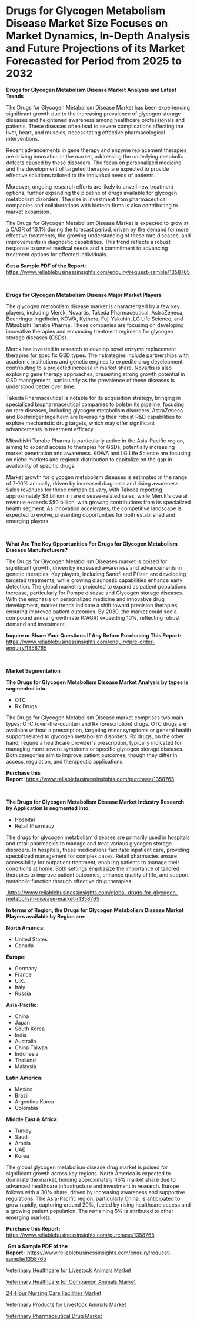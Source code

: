 <p><h1>Drugs for Glycogen Metabolism Disease Market Size Focuses on Market Dynamics, In-Depth Analysis and Future Projections of its Market Forecasted for Period from 2025 to 2032</h1></p><p><strong>Drugs for Glycogen Metabolism Disease Market Analysis and Latest Trends</strong></p>
<p><p>The Drugs for Glycogen Metabolism Disease Market has been experiencing significant growth due to the increasing prevalence of glycogen storage diseases and heightened awareness among healthcare professionals and patients. These diseases often lead to severe complications affecting the liver, heart, and muscles, necessitating effective pharmacological interventions. </p><p>Recent advancements in gene therapy and enzyme replacement therapies are driving innovation in the market, addressing the underlying metabolic defects caused by these disorders. The focus on personalized medicine and the development of targeted therapies are expected to provide effective solutions tailored to the individual needs of patients.</p><p>Moreover, ongoing research efforts are likely to unveil new treatment options, further expanding the pipeline of drugs available for glycogen metabolism disorders. The rise in investment from pharmaceutical companies and collaborations with biotech firms is also contributing to market expansion.</p><p>The Drugs for Glycogen Metabolism Disease Market is expected to grow at a CAGR of 13.1% during the forecast period, driven by the demand for more effective treatments, the growing understanding of these rare diseases, and improvements in diagnostic capabilities. This trend reflects a robust response to unmet medical needs and a commitment to advancing treatment options for affected individuals.</p></p>
<p><strong>Get a Sample PDF of the Report:&nbsp;</strong> <a href="https://www.reliablebusinessinsights.com/enquiry/request-sample/1358765?utm_campaign=101&utm_medium=2&utm_source=Github&utm_content=ia&utm_term=22032025&utm_id=drugs-for-glycogen-metabolism-disease">https://www.reliablebusinessinsights.com/enquiry/request-sample/1358765</a></p>
<p>&nbsp;</p>
<p><strong>Drugs for Glycogen Metabolism Disease Major Market Players</strong></p>
<p><p>The glycogen metabolism disease market is characterized by a few key players, including Merck, Novartis, Takeda Pharmaceutical, AstraZeneca, Boehringer Ingelheim, KOWA, Kythera, Fuji Yakuhin, LG Life Science, and Mitsubishi Tanabe Pharma. These companies are focusing on developing innovative therapies and enhancing treatment regimens for glycogen storage diseases (GSDs).</p><p>Merck has invested in research to develop novel enzyme replacement therapies for specific GSD types. Their strategies include partnerships with academic institutions and genetic engines to expedite drug development, contributing to a projected increase in market share. Novartis is also exploring gene therapy approaches, presenting strong growth potential in GSD management, particularly as the prevalence of these diseases is understood better over time.</p><p>Takeda Pharmaceutical is notable for its acquisition strategy, bringing in specialized biopharmaceutical companies to bolster its pipeline, focusing on rare diseases, including glycogen metabolism disorders. AstraZeneca and Boehringer Ingelheim are leveraging their robust R&D capabilities to explore mechanistic drug targets, which may offer significant advancements in treatment efficacy.</p><p>Mitsubishi Tanabe Pharma is particularly active in the Asia-Pacific region, aiming to expand access to therapies for GSDs, potentially increasing market penetration and awareness. KOWA and LG Life Science are focusing on niche markets and regional distribution to capitalize on the gap in availability of specific drugs.</p><p>Market growth for glycogen metabolism diseases is estimated in the range of 7-10% annually, driven by increased diagnosis and rising awareness. Sales revenues for these companies vary, with Takeda reporting approximately $8 billion in rare disease-related sales, while Merck's overall revenue exceeds $50 billion, with growing contributions from its specialized health segment. As innovation accelerates, the competitive landscape is expected to evolve, presenting opportunities for both established and emerging players.</p></p>
<p>&nbsp;</p>
<p><strong>What Are The Key Opportunities For Drugs for Glycogen Metabolism Disease Manufacturers?</strong></p>
<p><p>The Drugs for Glycogen Metabolism Diseases market is poised for significant growth, driven by increased awareness and advancements in genetic therapies. Key players, including Sanofi and Pfizer, are developing targeted treatments, while growing diagnostic capabilities enhance early detection. The global market is projected to expand as patient populations increase, particularly for Pompe disease and Glycogen storage diseases. With the emphasis on personalized medicine and innovative drug development, market trends indicate a shift toward precision therapies, ensuring improved patient outcomes. By 2030, the market could see a compound annual growth rate (CAGR) exceeding 10%, reflecting robust demand and investment.</p></p>
<p><strong>Inquire or Share Your Questions If Any Before Purchasing This Report:</strong> <a href="https://www.reliablebusinessinsights.com/enquiry/pre-order-enquiry/1358765?utm_campaign=101&utm_medium=2&utm_source=Github&utm_content=ia&utm_term=22032025&utm_id=drugs-for-glycogen-metabolism-disease">https://www.reliablebusinessinsights.com/enquiry/pre-order-enquiry/1358765</a></p>
<p>&nbsp;</p>
<p><strong>Market Segmentation</strong></p>
<p><strong>The Drugs for Glycogen Metabolism Disease Market Analysis by types is segmented into:</strong></p>
<p><ul><li>OTC</li><li>Rx Drugs</li></ul></p>
<p><p>The Drugs for Glycogen Metabolism Disease market comprises two main types: OTC (over-the-counter) and Rx (prescription) drugs. OTC drugs are available without a prescription, targeting minor symptoms or general health support related to glycogen metabolism disorders. Rx drugs, on the other hand, require a healthcare provider's prescription, typically indicated for managing more severe symptoms or specific glycogen storage diseases. Both categories aim to improve patient outcomes, though they differ in access, regulation, and therapeutic applications.</p></p>
<p><strong>Purchase this Report:&nbsp;</strong><a href="https://www.reliablebusinessinsights.com/purchase/1358765?utm_campaign=101&utm_medium=2&utm_source=Github&utm_content=ia&utm_term=22032025&utm_id=drugs-for-glycogen-metabolism-disease">https://www.reliablebusinessinsights.com/purchase/1358765</a></p>
<p>&nbsp;</p>
<p><strong>The Drugs for Glycogen Metabolism Disease Market Industry Research by Application is segmented into:</strong></p>
<p><ul><li>Hospital</li><li>Retail Pharmacy</li></ul></p>
<p><p>The drugs for glycogen metabolism diseases are primarily used in hospitals and retail pharmacies to manage and treat various glycogen storage disorders. In hospitals, these medications facilitate inpatient care, providing specialized management for complex cases. Retail pharmacies ensure accessibility for outpatient treatment, enabling patients to manage their conditions at home. Both settings emphasize the importance of tailored therapies to improve patient outcomes, enhance quality of life, and support metabolic function through effective drug therapies.</p></p>
<p><a href="https://www.reliablebusinessinsights.com/global-drugs-for-glycogen-metabolism-disease-market-r1358765?utm_campaign=101&utm_medium=2&utm_source=Github&utm_content=ia&utm_term=22032025&utm_id=drugs-for-glycogen-metabolism-disease">&nbsp;https://www.reliablebusinessinsights.com/global-drugs-for-glycogen-metabolism-disease-market-r1358765</a></p>
<p><strong>In terms of Region, the Drugs for Glycogen Metabolism Disease Market Players available by Region are:</strong></p>
<p>
    <p> <strong> North America: </strong>
        <ul>
            <li>United States</li>
            <li>Canada</li>
        </ul>
        </p> 
    <p> <strong> Europe: </strong>
        <ul>
            <li>Germany</li>
            <li>France</li>
            <li>U.K.</li>
            <li>Italy</li>
            <li>Russia</li>
        </ul>
        </p> 
    <p> <strong> Asia-Pacific: </strong>
        <ul>
            <li>China</li>
            <li>Japan</li>
            <li>South Korea</li>
            <li>India</li>
            <li>Australia</li>
            <li>China Taiwan</li>
            <li>Indonesia</li>
            <li>Thailand</li>
            <li>Malaysia</li>
        </ul>
        </p> 
    <p> <strong> Latin America: </strong>
        <ul>
            <li>Mexico</li>
            <li>Brazil</li>
            <li>Argentina Korea</li>
            <li>Colombia</li>
        </ul>
        </p> 
    <p> <strong> Middle East & Africa: </strong>
        <ul>
            <li>Turkey</li>
            <li>Saudi</li>
            <li>Arabia</li>
            <li>UAE</li>
            <li>Korea</li>
        </ul>
    </p>
    </p>
<p><p>The global glycogen metabolism disease drug market is poised for significant growth across key regions. North America is expected to dominate the market, holding approximately 45% market share due to advanced healthcare infrastructure and investment in research. Europe follows with a 30% share, driven by increasing awareness and supportive regulations. The Asia-Pacific region, particularly China, is anticipated to grow rapidly, capturing around 20%, fueled by rising healthcare access and a growing patient population. The remaining 5% is attributed to other emerging markets.</p></p>
<p><strong>Purchase this Report: </strong><a href="https://www.reliablebusinessinsights.com/purchase/1358765?utm_campaign=101&utm_medium=2&utm_source=Github&utm_content=ia&utm_term=22032025&utm_id=drugs-for-glycogen-metabolism-disease">https://www.reliablebusinessinsights.com/purchase/1358765</a></p>
<p>&nbsp;<strong>Get a Sample PDF of the Report:&nbsp;&nbsp;</strong><a href="https://www.reliablebusinessinsights.com/enquiry/request-sample/1358765?utm_campaign=101&utm_medium=2&utm_source=Github&utm_content=ia&utm_term=22032025&utm_id=drugs-for-glycogen-metabolism-disease">https://www.reliablebusinessinsights.com/enquiry/request-sample/1358765</a></p>
<p><strong></strong></p>
<p><p><a href="https://github.com/messonmengen75/Market-Research-Report-List-1/blob/main/veterinary-healthcare-for-livestock-animals-market.md?utm_campaign=101&utm_medium=2&utm_source=Github&utm_content=ia&utm_term=22032025&utm_id=drugs-for-glycogen-metabolism-disease">Veterinary Healthcare for Livestock Animals Market</a></p><p><a href="https://github.com/zymerivarrik6/Market-Research-Report-List-1/blob/main/veterinary-healthcare-for-companion-animals-market.md?utm_campaign=101&utm_medium=2&utm_source=Github&utm_content=ia&utm_term=22032025&utm_id=drugs-for-glycogen-metabolism-disease">Veterinary Healthcare for Companion Animals Market</a></p><p><a href="https://github.com/skoppmerlib9/Market-Research-Report-List-1/blob/main/24-hour-nursing-care-facilities-market.md?utm_campaign=101&utm_medium=2&utm_source=Github&utm_content=ia&utm_term=22032025&utm_id=drugs-for-glycogen-metabolism-disease">24-Hour Nursing Care Facilities Market</a></p><p><a href="https://github.com/saimntamiki/Market-Research-Report-List-1/blob/main/veterinary-products-for-livestock-animals-market.md?utm_campaign=101&utm_medium=2&utm_source=Github&utm_content=ia&utm_term=22032025&utm_id=drugs-for-glycogen-metabolism-disease">Veterinary Products for Livestock Animals Market</a></p><p><a href="https://github.com/bocksovers0r/Market-Research-Report-List-1/blob/main/veterinary-pharmaceutical-drug-market.md?utm_campaign=101&utm_medium=2&utm_source=Github&utm_content=ia&utm_term=22032025&utm_id=drugs-for-glycogen-metabolism-disease">Veterinary Pharmaceutical Drug Market</a></p></p>